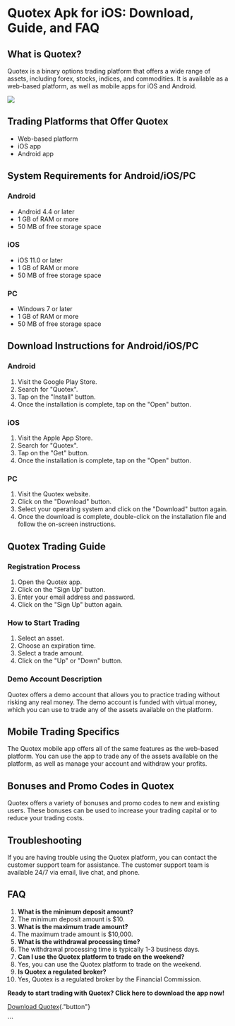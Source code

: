 # Quotex Apk for iOS: Download, Guide, and FAQ

## What is Quotex?

Quotex is a binary options trading platform that offers a wide range of
assets, including forex, stocks, indices, and commodities. It is
available as a web-based platform, as well as mobile apps for iOS and
Android.

[![](https://static.quotex.io/files/10_en/300_250.jpg)](https://traff.sbs/brokerqxlid)

## Trading Platforms that Offer Quotex

-   Web-based platform
-   iOS app
-   Android app

## System Requirements for Android/iOS/PC

### Android

-   Android 4.4 or later
-   1 GB of RAM or more
-   50 MB of free storage space

### iOS

-   iOS 11.0 or later
-   1 GB of RAM or more
-   50 MB of free storage space

### PC

-   Windows 7 or later
-   1 GB of RAM or more
-   50 MB of free storage space

## Download Instructions for Android/iOS/PC

### Android

1.  Visit the Google Play Store.
2.  Search for "Quotex".
3.  Tap on the "Install" button.
4.  Once the installation is complete, tap on the "Open" button.

### iOS

1.  Visit the Apple App Store.
2.  Search for "Quotex".
3.  Tap on the "Get" button.
4.  Once the installation is complete, tap on the "Open" button.

### PC

1.  Visit the Quotex website.
2.  Click on the "Download" button.
3.  Select your operating system and click on the "Download"
    button again.
4.  Once the download is complete, double-click on the installation file
    and follow the on-screen instructions.

## Quotex Trading Guide

### Registration Process

1.  Open the Quotex app.
2.  Click on the "Sign Up" button.
3.  Enter your email address and password.
4.  Click on the "Sign Up" button again.

### How to Start Trading

1.  Select an asset.
2.  Choose an expiration time.
3.  Select a trade amount.
4.  Click on the "Up" or "Down" button.

### Demo Account Description

Quotex offers a demo account that allows you to practice trading without
risking any real money. The demo account is funded with virtual money,
which you can use to trade any of the assets available on the platform.

## Mobile Trading Specifics

The Quotex mobile app offers all of the same features as the web-based
platform. You can use the app to trade any of the assets available on
the platform, as well as manage your account and withdraw your profits.

## Bonuses and Promo Codes in Quotex

Quotex offers a variety of bonuses and promo codes to new and existing
users. These bonuses can be used to increase your trading capital or to
reduce your trading costs.

## Troubleshooting

If you are having trouble using the Quotex platform, you can contact the
customer support team for assistance. The customer support team is
available 24/7 via email, live chat, and phone.

## FAQ

1.  **What is the minimum deposit amount?**
2.  The minimum deposit amount is \$10.
3.  **What is the maximum trade amount?**
4.  The maximum trade amount is \$10,000.
5.  **What is the withdrawal processing time?**
6.  The withdrawal processing time is typically 1-3 business days.
7.  **Can I use the Quotex platform to trade on the weekend?**
8.  Yes, you can use the Quotex platform to trade on the weekend.
9.  **Is Quotex a regulated broker?**
10. Yes, Quotex is a regulated broker by the Financial Commission.

**Ready to start trading with Quotex? Click here to download the app
now!**

[Download
Quotex](\%22https://traff.sbs/quotexonelink\%22){."button"}

\`\`\`

